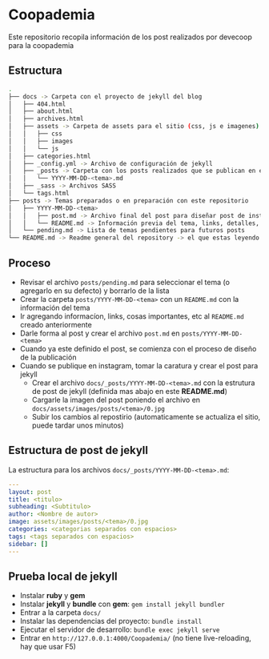 # Coopademia

Este repositorio recopila información de los post realizados por devecoop para la coopademia

## Estructura

```bash
.
├── docs -> Carpeta con el proyecto de jekyll del blog
│   ├── 404.html
│   ├── about.html
│   ├── archives.html
│   ├── assets -> Carpeta de assets para el sitio (css, js e imagenes)
│   │   ├── css
│   │   ├── images
│   │   └── js
│   ├── categories.html
│   ├── _config.yml -> Archivo de configuración de jekyll
│   ├── _posts -> Carpeta con los posts realizados que se publican en el sitio
│   │   └── YYYY-MM-DD-<tema>.md
│   ├── _sass -> Archivos SASS
│   └── tags.html
├── posts -> Temas preparados o en preparación con este repositorio
│   ├── YYYY-MM-DD-<tema>
│   │   ├── post.md -> Archivo final del post para diseñar post de instagram
│   │   └── README.md -> Información previa del tema, links, detalles, responsable, etc
│   └── pending.md -> Lista de temas pendientes para futuros posts
└── README.md -> Readme general del repository -> el que estas leyendo
```

## Proceso

- Revisar el archivo `posts/pending.md` para seleccionar el tema (o agregarlo en su defecto) y borrarlo de la lista
- Crear la carpeta `posts/YYYY-MM-DD-<tema>` con un `README.md` con la información del tema
- Ir agregando informacíon, links, cosas importantes, etc al `README.md` creado anteriormente
- Darle forma al post y crear el archivo `post.md` en `posts/YYYY-MM-DD-<tema>`
- Cuando ya este definido el post, se comienza con el proceso de diseño de la publicación
- Cuando se publique en instagram, tomar la caratura y crear el post para jekyll
  - Crear el archivo `docs/_posts/YYYY-MM-DD-<tema>.md` con la estrutura de post de jekyll (definida mas abajo en este **README.md**)
  - Cargarle la imagen del post poniendo el archivo en `docs/assets/images/posts/<tema>/0.jpg`
  - Subir los cambios al repostirio (automaticamente se actualiza el sitio, puede tardar unos minutos)

## Estructura de post de jekyll

La estructura para los archivos `docs/_posts/YYYY-MM-DD-<tema>.md`:

```yml
---
layout: post
title: <titulo>
subheading: <Subtitulo>
author: <Nombre de autor>
image: assets/images/posts/<tema>/0.jpg
categories: <categorias separados con espacios>
tags: <tags separados con espacios>
sidebar: []
---
```

## Prueba local de jekyll

- Instalar **ruby** y **gem**
- Instalar **jekyll** y **bundle** con **gem**: `gem install jekyll bundler`
- Entrar a la carpeta `docs/`
- Instalar las dependencias del proyecto: `bundle install`
- Ejecutar el servidor de desarrollo: `bundle exec jekyll serve`
- Entrar en `http://127.0.0.1:4000/Coopademia/` (no tiene live-reloading, hay que usar F5)

